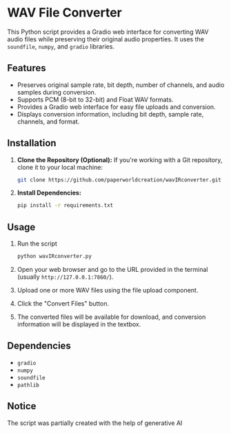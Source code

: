 # WAV File Converter

This Python script provides a Gradio web interface for converting WAV audio files while preserving their original audio properties. It uses the `soundfile`, `numpy`, and `gradio` libraries.

## Features

*   Preserves original sample rate, bit depth, number of channels, and audio samples during conversion.
*   Supports PCM (8-bit to 32-bit) and Float WAV formats.
*   Provides a Gradio web interface for easy file uploads and conversion.
*   Displays conversion information, including bit depth, sample rate, channels, and format.

## Installation

1.  **Clone the Repository (Optional):** If you're working with a Git repository, clone it to your local machine:

    ```bash
    git clone https://github.com/paperworldcreation/wavIRconverter.git
    ```

2.  **Install Dependencies:**

    ```bash
    pip install -r requirements.txt
    ```

## Usage
1. Run the script
    ```bash
    python wavIRconverter.py 
    ```

2.  Open your web browser and go to the URL provided in the terminal (usually `http://127.0.0.1:7860/`).

3. Upload one or more WAV files using the file upload component.

4.  Click the "Convert Files" button.

5.  The converted files will be available for download, and conversion information will be displayed in the textbox.

## Dependencies

*   `gradio`
*   `numpy`
*   `soundfile`
*   `pathlib`

## Notice
The script was partially created with the help of generative AI
